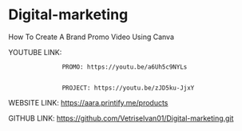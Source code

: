 # Digital-marketing
How To Create A Brand Promo Video Using Canva

YOUTUBE LINK:

                   PROMO: https://youtu.be/a6Uh5c9NYLs


                   PROJECT: https://youtu.be/zJD5ku-JjxY


WEBSITE LINK: https://aara.printify.me/products


GITHUB LINK: https://github.com/Vetriselvan01/Digital-marketing.git
